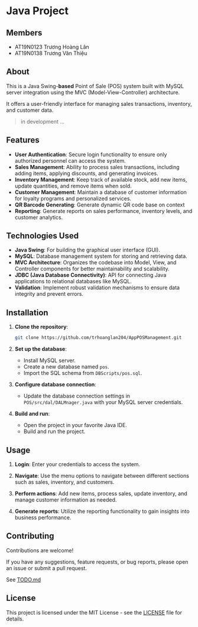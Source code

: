 # Java Project
## Members
- AT19N0123 Trương Hoàng Lân
- AT19N0138 Trương Văn Thiệu
## About
This is a Java Swing-**based** Point of Sale (POS) system built with MySQL server integration using the MVC (Model-View-Controller) architecture. 

It offers a user-friendly interface for managing sales transactions, inventory, and customer data.

> in development ...
## Features

- **User Authentication**: Secure login functionality to ensure only authorized personnel can access the system.
- **Sales Management**: Ability to process sales transactions, including adding items, applying discounts, and generating invoices.
- **Inventory Management**: Keep track of available stock, add new items, update quantities, and remove items when sold.
- **Customer Management**: Maintain a database of customer information for loyalty programs and personalized services.
- **QR Barcode Generating**: Generate dynamic QR code base on context  
- **Reporting**: Generate reports on sales performance, inventory levels, and customer analytics.

## Technologies Used

- **Java Swing**: For building the graphical user interface (GUI).
- **MySQL**: Database management system for storing and retrieving data.
- **MVC Architecture**: Organizes the codebase into Model, View, and Controller components for better maintainability and scalability.
- **JDBC (Java Database Connectivity)**: API for connecting Java applications to relational databases like MySQL.
- **Validation**: Implement robust validation mechanisms to ensure data integrity and prevent errors.

## Installation

1. **Clone the repository**:

    ```bash
    git clone https://github.com/trhoanglan204/AppPOSManagement.git
    ```

2. **Set up the database**:
    - Install MySQL server.
    - Create a new database named `pos`.
    - Import the SQL schema from `DBScripts/pos.sql`.

3. **Configure database connection**:
    - Update the database connection settings in `POS/src/dal/DALMnager.java` with your MySQL server credentials.

4. **Build and run**:
    - Open the project in your favorite Java IDE.
    - Build and run the project.

## Usage

1. **Login**: Enter your credentials to access the system.

2. **Navigate**: Use the menu options to navigate between different sections such as sales, inventory, and customers.

3. **Perform actions**: Add new items, process sales, update inventory, and manage customer information as needed.

4. **Generate reports**: Utilize the reporting functionality to gain insights into business performance.

## Contributing

Contributions are welcome! 

If you have any suggestions, feature requests, or bug reports, please open an issue or submit a pull request.

See [TODO.md](TODO.md)
## License

This project is licensed under the MIT License - see the [LICENSE](LICENSE) file for details.